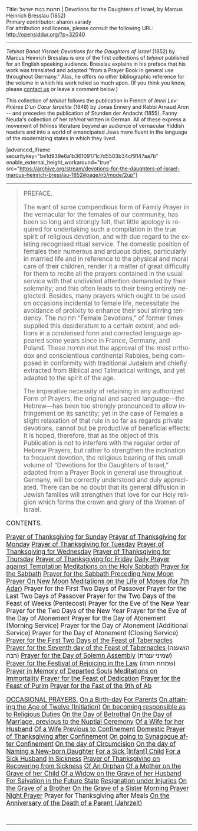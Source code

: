 <html>
<head></head>
<body>
Title: תחנות בנות ישראל | Devotions for the Daughters of Israel, by Marcus Heinrich Bresslau (1852)<br />
Primary contributor: aharon.varady<br />
For attribution and license, please consult the following URL: <a href="http://opensiddur.org/?p=32040">http://opensiddur.org/?p=32040</a>
<p />
<hr />

<em>Teḥinot Banot Yisrael: Devotions for the Daughters of Israel</em> (1852) by Marcus Heinrich Bresslau is one of the first collections of <em>teḥinot</em> published for an English speaking audience. Bresslau explains in his preface that his work was translated and adapted "from a Prayer Book in general use throughout Germany." Alas, he offers no other bibliographic reference for the volume in which his work relied so much upon. (If you think you know, please <a href="/contact/">contact us</a> or leave a comment below.)

This collection of <em>teḥinot</em> follows the publication in French of <em>Imrei Lev: Prières D’un Cœur Israélite</em> (1848) by Jonas Ennery and Rabbi Arnaud Aron -- and precedes the publication of Stunden der Andacht (1855), Fanny Neuda's collection of her <em>teḥinot</em> written in German. All of these express a movement of tkhines literature beyond an audience of vernacular Yiddish readers and into a world of emancipated Jews more fluent in the language of the modernizing states in which they lived.

[advanced_iframe securitykey="be1d939e6a1b36109171c7d5503b34cf9147aa7b" enable_external_height_workaround="true" src="https://archive.org/stream/devotions-for-the-daughters-of-israel-marcus-heinrich-bresslau-1852#page/n5/mode/2up"]

<hr />

<div class="english" lang="en" style="font-size: 1.2em;">


<blockquote>PREFACE. 

The want of some compendious form of Family Prayer in the vernacular for the females of our community, has been so long and strongly felt, that little apology is required for undertaking such a compilation in the true spirit of religious devotion, and with due regard to the existing recognised ritual service. The domestic position of females their numerous and arduous duties, particularly in married life and in reference to the physical and moral care of their children, render it a matter of great difficulty for them to recite all the prayers contained in the usual service with that undivided attention demanded by their solemnity; and this often leads to their being entirely neglected. Besides, many prayers which ought to be used on occasions incidental to female life, necessitate the avoidance of prolixity to enhance their soul stirring tendency. The <span class="hebrew" lang="he">תחינות</span> “Female Devotions,” of former times supplied this desideratum to a certain extent, and editions in a condensed form and corrected language appeared some years since in France, Germany, and Poland. These <span class="hebrew" lang="he">תחינות</span> met the approval of the most orthodox and conscientious continental Rabbies, being composed in conformity with traditional Judaism and chiefly extracted from Biblical and Talmudical writings, and yet adapted to the spirit of the age. 

The imperative necessity of retaining in any authorized Form of Prayers, the original and sacred language—the Hebrew—has been too strongly pronounced to allow infringement on its sanctity; yet in the case of Females a slight relaxation of that rule in so far as regards private devotions, cannot but be productive of beneficial effects: It is hoped, therefore, that as the object of this Publication is not to interfere with the regular order of Hebrew Prayers, but rather to strengthen the inclination to frequent devotion, the religious bearing of this small volume of “Devotions for the Daughters of Israel,” adapted from a Prayer Book in general use throughout Germany, will be correctly understood and duly appreciated. There can be no doubt that its general diffusion in Jewish families will strengthen that love for our Holy religion which forms the crown and glory of the Women of Israel. </blockquote>



CONTENTS.

<div class="two-column"><a href="/?p=31991">Prayer of Thanksgiving for Sunday</a>
<a href="/?p=31997">Prayer of Thanksgiving for Monday</a>
<a href="/?p=32000">Prayer of Thanksgiving for Tuesday</a>
<a href="/?p=32017">Prayer of Thanksgiving for Wednesday</a>
<a href="/?p=32025">Prayer of Thanksgiving for Thursday</a>
<a href="/?p=32034">Prayer of Thanksgiving for Friday</a>
<a href="/?p=40774">Daily Prayer against Temptation</a>
<a href="/?p=32146">Meditations on the Holy Sabbath</a>
<a href="/?p=32043">Prayer for the Sabbath</a>
<a href="/?p=32049">Prayer for the Sabbath Preceding New Moon</a>
<a href="/?p=32052">Prayer On New Moon</a>
<a href="/?p=32056">Meditations on the Life of Moses (for 7th Adar)</a>
Prayer for the First Two Days of Passover
Prayer for the Last Two Days of Passover
Prayer for the Two Days of the Feast of Weeks (Pentecost)
Prayer for the Eve of the New Year
Prayer for the Two Days of the New Year
Prayer for the Eve of the Day of Atonement
Prayer for the Day of Atonement (Morning Service)
Prayer for the Day of Atonement (Additional Service)
Prayer for the Day of Atonement (Closing Service)
<a href="/?p=41012">Prayer for the First Two Days of the Feast of Tabernacles</a>
<a href="/?p=41008">Prayer for the Seventh day of the Feast of Tabernacles </a> (הושענה רבה)
<a href="/?p=41003">Prayer for the Day of Solemn Assembly</a> (שמיני עצרת)
<a href="/?p=40997">Prayer for the Festival of Rejoicing in the Law</a> (שמחת תורה)
<a href="/?p=40781">Prayer in Memory of Departed Souls</a>
<a href="/?p=40988">Meditations on Immortality</a>
<a href="/?p=32141">Prayer for the Feast of Dedication</a>
<a href="/?p=40894">Prayer for the Feast of Purim</a>
<a href="/?p=33013">Prayer for the Fast of the 9th of Ab</a>

<u>OCCASIONAL PRAYERS.</u>
<a href="/?p=32065">On a Birth-day</a>
<a href="/?p=32069">For Parents</a>
<a href="/?p=32072">On attaining the Age of Twelve (Initiation)</a>
<a href="/?p=32075">On becoming responsible as to Religious Duties</a>
<a href="/?p=40814">On the Day of Betrothal</a>
<a href="/?p=40818">On the Day of Marriage, previous to the Nuptial Ceremony</a>
<a href="/?p=40822">Of a Wife for her Husband</a>
<a href="/?p=40878">Of a Wife Previous to Confinement</a>
<a href="/?p=40881">Domestic Prayer of Thanksgiving after Confinement</a>
<a href="/?p=40884">On going to Synagogue after Confinement</a>
<a href="/?p=32079">On the day of Circumcision</a>
<a href="/?p=40792">On the day of Naming a New-born Daughter</a>
<a href="/?p=32152">For a Sick [Infant] Child</a>
<a href="/?p=32143">For a Sick Husband</a>
<a href="/?p=32155">In Sickness</a>
<a href="/?p=32158">Prayer of Thanksgiving on Recovering from Sickness</a>
<a href="/?p=32164">Of An Orphan</a>
<a href="/?p=32178">Of a Mother on the Grave of her Child </a>
<a href="/?p=32183">Of a Widow on the Grave of her Husband</a>
<a href="/?p=32188">For Salvation in the Future State</a>
<a href="/?p=32192">Resignation under Injuries</a>
<a href="/?p=32195">On the Grave of a Brother</a>
<a href="/?p=32199">On the Grave of a Sister</a>
<a href="/?p=31987">Morning Prayer</a>
<a href="/?p=32060">Night Prayer</a>
Prayer for Thanksgiving after Meals
<a href="/?p=32202">On the Anniversary of the Death of a Parent (Jahrzeit)</a>
</div></div>

&nbsp;

<hr />

&nbsp;
</body>
</html>
